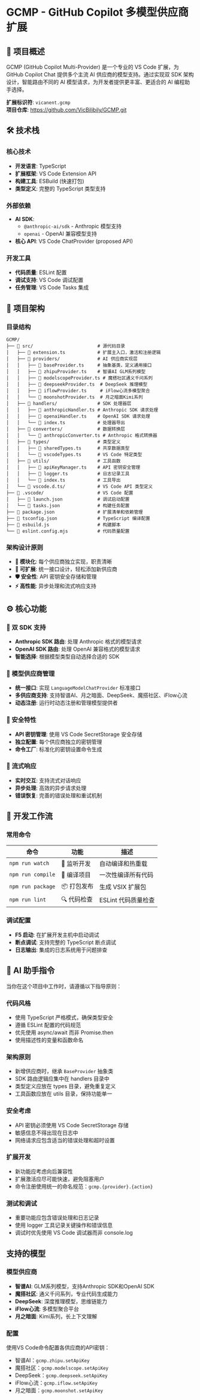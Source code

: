 <!-- 
为 GitHub Copilot 提供工作空间特定的自定义指令
详细信息请访问：https://code.visualstudio.com/docs/copilot/copilot-customization#_use-a-githubcopilotinstructionsmd-file
-->

# GCMP - GitHub Copilot 多模型供应商扩展

## 🎯 项目概述

GCMP (GitHub Copilot Multi-Provider) 是一个专业的 VS Code 扩展，为 GitHub Copilot Chat 提供多个主流 AI 供应商的模型支持。通过实现双 SDK 架构设计，智能路由不同的 AI 模型请求，为开发者提供更丰富、更适合的 AI 编程助手选择。

**扩展标识符**: `vicanent.gcmp`  
**项目仓库**: https://github.com/VicBilibily/GCMP.git

## 🛠️ 技术栈

### 核心技术
- **开发语言**: TypeScript 
- **扩展框架**: VS Code Extension API
- **构建工具**: ESBuild (快速打包)
- **类型定义**: 完整的 TypeScript 类型支持

### 外部依赖
- **AI SDK**: 
  - `@anthropic-ai/sdk` - Anthropic 模型支持
  - `openai` - OpenAI 兼容模型支持
- **核心 API**: VS Code ChatProvider (proposed API)

### 开发工具
- **代码质量**: ESLint 配置
- **调试支持**: VS Code 调试配置
- **任务管理**: VS Code Tasks 集成

## 📁 项目架构

### 目录结构
```
GCMP/
├── 📁 src/                        # 源代码目录
│   ├── 📄 extension.ts            # 扩展主入口，激活和注册逻辑
│   ├── 📁 providers/              # AI 供应商实现层
│   │   ├── 📄 baseProvider.ts     # 抽象基类，定义通用接口
│   │   ├── 📄 zhipuProvider.ts    # 智谱AI GLM系列模型
│   │   ├── 📄 modelscopeProvider.ts # 魔搭社区通义千问系列
│   │   ├── 📄 deepseekProvider.ts  # DeepSeek 推理模型
│   │   ├── 📄 iflowProvider.ts     # iFlow心流多模型聚合
│   │   └── 📄 moonshotProvider.ts  # 月之暗面Kimi系列
│   ├── 📁 handlers/               # SDK 处理器层
│   │   ├── 📄 anthropicHandler.ts # Anthropic SDK 请求处理
│   │   ├── 📄 openaiHandler.ts    # OpenAI SDK 请求处理
│   │   └── 📄 index.ts            # 处理器导出
│   ├── 📁 converters/             # 数据转换层
│   │   └── 📄 anthropicConverter.ts # Anthropic 格式转换器
│   ├── 📁 types/                  # 类型定义
│   │   ├── 📄 sharedTypes.ts      # 共享数据类型
│   │   └── 📄 vscodeTypes.ts      # VS Code 特定类型
│   ├── 📁 utils/                  # 工具函数
│   │   ├── 📄 apiKeyManager.ts    # API 密钥安全管理
│   │   ├── 📄 logger.ts           # 日志记录工具
│   │   └── 📄 index.ts            # 工具导出
│   └── 📁 vscode.d.ts/            # VS Code API 类型定义
├── 📁 .vscode/                    # VS Code 配置
│   ├── 📄 launch.json             # 调试启动配置
│   └── 📄 tasks.json              # 构建任务配置
├── 📄 package.json                # 扩展清单和依赖管理
├── 📄 tsconfig.json               # TypeScript 编译配置
├── 📄 esbuild.js                  # 构建脚本
└── 📄 eslint.config.mjs           # 代码质量配置
```

### 架构设计原则
- **🧩 模块化**: 每个供应商独立实现，职责清晰
- **🔌 可扩展**: 统一接口设计，轻松添加新供应商
- **🛡️ 安全性**: API 密钥安全存储和管理
- **⚡ 高性能**: 异步处理和流式响应支持

## ⚙️ 核心功能

### 🔄 双 SDK 支持
- **Anthropic SDK 路由**: 处理 Anthropic 格式的模型请求
- **OpenAI SDK 路由**: 处理 OpenAI 兼容格式的模型请求
- **智能选择**: 根据模型类型自动选择合适的 SDK

### 🤖 模型供应商管理
- **统一接口**: 实现 `LanguageModelChatProvider` 标准接口
- **多供应商支持**: 支持智谱AI、月之暗面、DeepSeek、魔搭社区、iFlow心流
- **动态注册**: 运行时动态注册和管理模型提供者

### 🔐 安全特性
- **API 密钥管理**: 使用 VS Code SecretStorage 安全存储
- **独立配置**: 每个供应商独立的密钥管理
- **命令工厂**: 标准化的密钥设置命令生成

### 🌊 流式响应
- **实时交互**: 支持流式对话响应
- **异步处理**: 高效的异步请求处理
- **错误恢复**: 完善的错误处理和重试机制

## 🚀 开发工作流

### 常用命令
| 命令 | 功能 | 描述 |
|------|------|------|
| `npm run watch` | 🔄 监听开发 | 自动编译和热重载 |
| `npm run compile` | 🔨 编译项目 | 一次性编译所有代码 |
| `npm run package` | 📦 打包发布 | 生成 VSIX 扩展包 |
| `npm run lint` | 🔍 代码检查 | ESLint 代码质量检查 |

### 调试配置
- **F5 启动**: 在扩展开发主机中启动调试
- **断点调试**: 支持完整的 TypeScript 断点调试
- **日志输出**: 集成的日志系统用于问题排查

## 🤖 AI 助手指令

当你在这个项目中工作时，请遵循以下指导原则：

### 代码风格
- 使用 TypeScript 严格模式，确保类型安全
- 遵循 ESLint 配置的代码规范
- 优先使用 async/await 而非 Promise.then
- 使用描述性的变量和函数命名

### 架构原则
- 新增供应商时，继承 `BaseProvider` 抽象类
- SDK 路由逻辑应集中在 handlers 目录中
- 类型定义应放在 types 目录，避免重复定义
- 工具函数应放在 utils 目录，保持功能单一

### 安全考虑
- API 密钥必须使用 VS Code SecretStorage 存储
- 敏感信息不得出现在日志中
- 网络请求应包含适当的错误处理和超时设置

### 扩展开发
- 新功能应考虑向后兼容性
- 扩展激活应尽可能快速，避免阻塞用户
- 命令注册使用统一的命名规范：`gcmp.{provider}.{action}`

### 测试和调试
- 重要功能应包含错误处理和日志记录
- 使用 logger 工具记录关键操作和错误信息
- 调试时优先使用 VS Code 调试器而非 console.log

## 支持的模型

### 模型供应商
- **智谱AI**: GLM系列模型，支持Anthropic SDK和OpenAI SDK
- **魔搭社区**: 通义千问系列，专业代码生成能力
- **DeepSeek**: 深度推理模型，思维链能力
- **iFlow心流**: 多模型聚合平台
- **月之暗面**: Kimi系列，长上下文理解

### 配置
使用VS Code命令配置各供应商的API密钥：
- 智谱AI：`gcmp.zhipu.setApiKey`
- 魔搭社区：`gcmp.modelscope.setApiKey`
- DeepSeek：`gcmp.deepseek.setApiKey`
- iFlow心流：`gcmp.iflow.setApiKey`
- 月之暗面：`gcmp.moonshot.setApiKey`